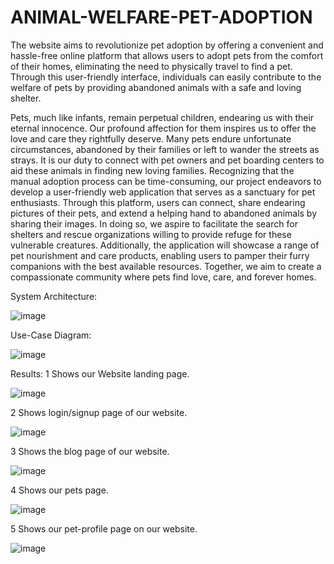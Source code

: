 # ANIMAL-WELFARE-PET-ADOPTION
The website aims to revolutionize pet adoption by offering a convenient and hassle-free online platform that allows users to adopt pets from the comfort of their homes, eliminating the need to physically travel to find a pet. Through this user-friendly interface, individuals can easily contribute to the welfare of pets by providing abandoned animals with a safe and loving shelter.

Pets, much like infants, remain perpetual children, endearing us with their eternal innocence. Our profound affection for them inspires us to offer the love and care they rightfully deserve. Many pets endure unfortunate circumstances, abandoned by their families or left to wander the streets as strays. It is our duty to connect with pet owners and pet boarding centers to aid these animals in finding new loving families. Recognizing that the manual adoption process can be time-consuming, our project endeavors to develop a user-friendly web application that serves as a sanctuary for pet enthusiasts. Through this platform, users can connect, share endearing pictures of their pets, and extend a helping hand to abandoned animals by sharing their images. In doing so, we aspire to facilitate the search for shelters and rescue organizations willing to provide refuge for these vulnerable creatures. Additionally, the application will showcase a range of pet nourishment and care products, enabling users to pamper their furry companions with the best available resources. Together, we aim to create a compassionate community where pets find love, care, and forever homes.

System Architecture:

![image](https://github.com/adityauke/ANIMAL-WELFARE-PET-ADOPTION/assets/91900327/331079d8-5b32-4ed0-a625-a3b20a08e0fb)

Use-Case Diagram:

![image](https://github.com/adityauke/ANIMAL-WELFARE-PET-ADOPTION/assets/91900327/43fbe95c-39a3-4896-bbbe-47f0a4cd7a1b)

Results:
1 Shows our Website landing page.

![image](https://github.com/adityauke/ANIMAL-WELFARE-PET-ADOPTION/assets/91900327/8910d615-7179-4e9e-b9fd-2690375ea1f2)

2 Shows login/signup page of our website.

![image](https://github.com/adityauke/ANIMAL-WELFARE-PET-ADOPTION/assets/91900327/3319130e-d401-4630-bfb1-a85870ff28cd)

3 Shows the blog page of our website.

![image](https://github.com/adityauke/ANIMAL-WELFARE-PET-ADOPTION/assets/91900327/6a823285-873a-4eb5-93fd-0d1a41614b05)

4 Shows our pets page.

![image](https://github.com/adityauke/ANIMAL-WELFARE-PET-ADOPTION/assets/91900327/d77f56e9-01d4-47f5-8a6c-765e5cfb507a)

5 Shows our pet-profile page on our website.

![image](https://github.com/adityauke/ANIMAL-WELFARE-PET-ADOPTION/assets/91900327/1836a262-238c-4ecb-9ce3-2f04ab75d17b)
